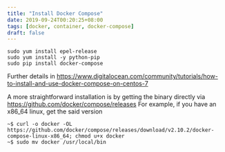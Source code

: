 ```yaml
---
title: "Install Docker Compose"
date: 2019-09-24T00:20:25+08:00
tags: [docker, container, docker-compose]
draft: false
---
```


```
sudo yum install epel-release
sudo yum install -y python-pip
sudo pip install docker-compose
```
Further details in https://www.digitalocean.com/community/tutorials/how-to-install-and-use-docker-compose-on-centos-7

A more straightforward installation is by getting the binary directly via https://github.com/docker/compose/releases
For example, if you have an x86_64 linux, get the said version
```
~$ curl -o docker -OL https://github.com/docker/compose/releases/download/v2.10.2/docker-compose-linux-x86_64; chmod u+x docker
~$ sudo mv docker /usr/local/bin
```

